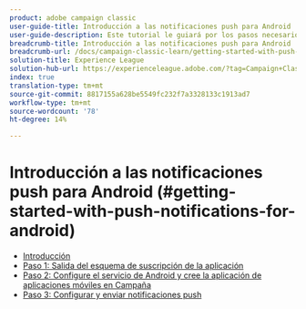 ```yaml
---
product: adobe campaign classic
user-guide-title: Introducción a las notificaciones push para Android
user-guide-description: Este tutorial le guiará por los pasos necesarios para enviar notificaciones push de Adobe Campaign a una aplicación de Android.
breadcrumb-title: Introducción a las notificaciones push para Android
breadcrumb-url: /docs/campaign-classic-learn/getting-started-with-push-notifications-for-android/introduction.html
solution-title: Experience League
solution-hub-url: https://experienceleague.adobe.com/?tag=Campaign+Classic#recommended/solutions/campaign
index: true
translation-type: tm+mt
source-git-commit: 8817155a628be5549fc232f7a3328133c1913ad7
workflow-type: tm+mt
source-wordcount: '78'
ht-degree: 14%

---
```



# Introducción a las notificaciones push para Android (#getting-started-with-push-notifications-for-android)

+ [Introducción](/help/tutorial-getting-started-with-push-notifications-for-android/introduction.md)
+ [Paso 1: Salida del esquema de suscripción de la aplicación](/help/tutorial-getting-started-with-push-notifications-for-android/extending-the-app-subscription-schema.md)
+ [Paso 2: Configure el servicio de Android y cree la aplicación de aplicaciones móviles en Campaña](/help/tutorial-getting-started-with-push-notifications-for-android/configuring-an-android-service-in-campaign.md)
+ [Paso 3: Configurar y enviar notificaciones push](/help/tutorial-getting-started-with-push-notifications-for-android/configuring-and-sending-push-notifications.md)
